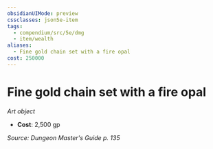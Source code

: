 ```yaml
---
obsidianUIMode: preview
cssclasses: json5e-item
tags:
  - compendium/src/5e/dmg
  - item/wealth
aliases:
  - Fine gold chain set with a fire opal
cost: 250000
---
```

# Fine gold chain set with a fire opal
*Art object*  

- **Cost**: 2,500 gp

*Source: Dungeon Master's Guide p. 135*
